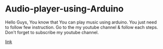 # Audio-player-using-Arduino
Hello Guys, You know that You can play music using arduino. You just need to follow few instruction. Go to the my youtube channel &amp; follow each steps. Don't forget to subscribe my youtube channel. 

[link](https://youtu.be/tyqX-FgNfMw)
